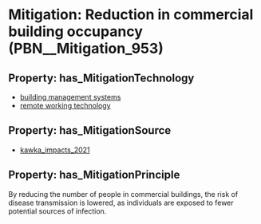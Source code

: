 # Mitigation: __Reduction in commercial building occupancy__ (PBN__Mitigation_953)

## Property: has_MitigationTechnology

* [building management systems](../Technology/PBN__Technology_3395)
* [remote working technology](../Technology/PBN__Technology_550)

## Property: has_MitigationSource

* [kawka_impacts_2021](../Article/PBN__Article_97)

## Property: has_MitigationPrinciple

By reducing the number of people in commercial buildings, the risk of disease transmission is lowered, as individuals are exposed to fewer potential sources of infection.

